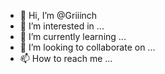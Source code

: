 - 👋 Hi, I’m @Griiinch
- 👀 I’m interested in ...
- 🌱 I’m currently learning ...
- 💞️ I’m looking to collaborate on ...
- 📫 How to reach me ...

<!---
Griiinch/Griiinch is a ✨ special ✨ repository because its `README.md` (this file) appears on your GitHub profile.
You can click the Preview link to take a look at your changes.
--->
